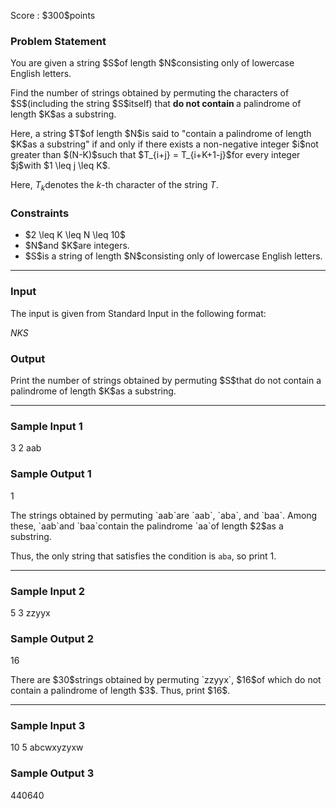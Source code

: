 
<div>

<span>

<span>

<p>
Score : $300$points
</p>

<div>

<section>

### **Problem Statement**

<p>
You are given a string $S$of length $N$consisting only of lowercase English letters.
</p>

<p>
Find the number of strings obtained by permuting the characters of $S$(including the string $S$itself) that 
<strong>
do not contain
</strong>
a palindrome of length $K$as a substring.
</p>

<p>
Here, a string $T$of length $N$is said to "contain a palindrome of length $K$as a substring" if and only if there exists a non-negative integer $i$not greater than $(N-K)$such that $T_{i+j} = T_{i+K+1-j}$for every integer $j$with $1 \leq j \leq K$.

Here, $T_k$denotes the $k$-th character of the string $T$.
</p>

</section>

</div>

<div>

<section>

### **Constraints**

<ul>

<li>
$2 \leq K \leq N \leq 10$
</li>

<li>
$N$and $K$are integers.
</li>

<li>
$S$is a string of length $N$consisting only of lowercase English letters.
</li>

</ul>

</section>

</div>

---

<div>

<div>

<section>

### **Input**

<p>
The input is given from Standard Input in the following format:
</p>

<div>

$N$$K$$S$
</div>

</section>

</div>

<div>

<section>

### **Output**

<p>
Print the number of strings obtained by permuting $S$that do not contain a palindrome of length $K$as a substring.
</p>

</section>

</div>

</div>

---

<div>

<section>

### **Sample Input 1**

<div>

3 2
aab

</div>

</section>

</div>

<div>

<section>

### **Sample Output 1**

<div>

1

</div>

<p>
The strings obtained by permuting `aab`are `aab`, `aba`, and `baa`. Among these, `aab`and `baa`contain the palindrome `aa`of length $2$as a substring.

Thus, the only string that satisfies the condition is `aba`, so print $1$.
</p>

</section>

</div>

---

<div>

<section>

### **Sample Input 2**

<div>

5 3
zzyyx

</div>

</section>

</div>

<div>

<section>

### **Sample Output 2**

<div>

16

</div>

<p>
There are $30$strings obtained by permuting `zzyyx`, $16$of which do not contain a palindrome of length $3$. Thus, print $16$.
</p>

</section>

</div>

---

<div>

<section>

### **Sample Input 3**

<div>

10 5
abcwxyzyxw

</div>

</section>

</div>

<div>

<section>

### **Sample Output 3**

<div>

440640

</div>

</section>

</div>

</span>

</span>

</div>
